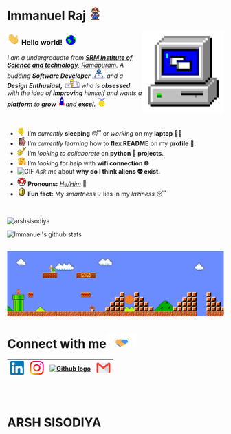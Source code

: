 # Immanuel Raj&nbsp;<img src="https://github.com/IMMANUEL44/IMMANUEL44/blob/master/Assets/Mario_Hello_Big.gif" width="30px">


<!-- 
    &nbsp; [![HitCount](http://hits.dwyl.com/IMMANUEL44/IMMANUEL44.svg)](http://hits.dwyl.com/IMMANUEL44/IMMANUEL44) 
-->

<img align="right" alt="PC GIF" src="https://github.com/IMMANUEL44/IMMANUEL44/blob/master/Assets/PC.gif" width="190" />

### <img src="https://github.com/IMMANUEL44/IMMANUEL44/blob/master/Assets/Hi.gif" width="29px"> **Hello world!** &nbsp;<img src="https://github.com/IMMANUEL44/IMMANUEL44/blob/master/Assets/Earth.gif" width="24px">

<p>
  <em>
    I am a undergraduate from <a href="https://www.srmist.edu.in/"> <b>SRM Institute of Science and technology</b>, Ramapuram</a>.  
    A budding <b>Software Developer</b> <img src="https://github.com/IMMANUEL44/IMMANUEL44/blob/master/Assets/Developer.gif" width="30px"> and a <b>Design    Enthusiast,</b>&nbsp;<img src="https://github.com/IMMANUEL44/IMMANUEL44/blob/master/Assets/Designer.gif" width="36px">  who is <b>obsessed</b>
    with the idea of <b>improving</b> himself and wants a <b>platform</b> to 
    <b>grow</b> <img src="https://github.com/IMMANUEL44/IMMANUEL44/blob/master/Assets/Rocket.gif" width="18px">and 
    <b>excel.</b> <img src="https://github.com/IMMANUEL44/IMMANUEL44/blob/master/Assets/Medal.gif" width="20px">
  </em>  
</p>

<br>

- <img alt="GIF" src="https://github.com/IMMANUEL44/IMMANUEL44/blob/master/Assets/wave.gif" width="20vw" /> I’m *currently* **sleeping** 😴 or *working* on my **laptop** 👨‍💻
- <img alt="GIF" src="https://github.com/IMMANUEL44/IMMANUEL44/blob/master/Assets/gandalf_parrot.gif" width="20vw" /> I’m *currently learning* how to **flex README** on my **profile** 💪.
- <img alt="GIF" src="https://github.com/IMMANUEL44/IMMANUEL44/blob/master/Assets/headbang.gif" width="20vw" /> I’m *looking to collaborate* on **python 🐍 projects**.
- <img alt="GIF" src="https://github.com/IMMANUEL44/IMMANUEL44/blob/master/Assets/hmm.gif" width="20vw" /> I’m *looking* for *help* with **wifi connection 🌐**
- <img alt="GIF" src="https://github.com/TheDudeThatCode/TheDudeThatCode/blob/master/Assets/happy.gif" width="20vw" /> *Ask me* about **why do I think aliens 👽 exist.**
- <img alt="GIF" src="https://github.com/IMMANUEL44/IMMANUEL44/blob/master/Assets/powerup.gif" width="20vw" /> **Pronouns:** [*He/Him*](https://pronoun.is/he) 🧔
- <img alt="GIF" src="https://github.com/IMMANUEL44/IMMANUEL44/blob/master/Assets/coin.gif" width="20vw" /> **Fun fact:** My *smartness* 💡 lies in my *laziness* 😴

<br>
<p align="left"> <img src="https://komarev.com/ghpvc/?username=arshsisodiya" alt="arshsisodiya" /> </p>


![Immanuel's github stats](https://github-readme-stats.vercel.app/api?username=arshsisodiya&show_icons=true&hide_border=true)

<br>

<img src="https://github.com/IMMANUEL44/IMMANUEL44/blob/master/Assets/Mario_Gameplay.gif" alt="Mario Game" width="980">

<br>

# Connect with me<img src="https://github.com/IMMANUEL44/IMMANUEL44/blob/master/Assets/Handshake.gif" height="32px">



| [<img src="https://github.com/IMMANUEL44/IMMANUEL44/blob/master/Assets/Linkedin.svg" alt="Linkedin Logo" width="32">](https://in.linkedin.com/in/immanuel-raj-4535971b3/) | [<img src="https://github.com/IMMANUEL44/IMMANUEL44/blob/master/Assets/Instagram.svg" alt="instagram logo" width="32">](https://www.instagram.com/unwritten._.prodigy/)| [<img src="https://cdn.svgporn.com/logos/github-icon.svg" alt="Github logo" width="34">](https://github.com/IMMANUEL44) | [<img src="https://github.com/IMMANUEL44/IMMANUEL44/blob/master/Assets/Gmail.svg" alt="Gmail logo" height="32">](mailto:IMMANUEL44@gmail.com)
|:---:|:---:|:---:|:---:|



<br>
<br>

# ARSH SISODIYA
